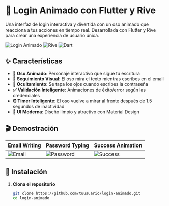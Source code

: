 # 🐻 Login Animado con Flutter y Rive

Una interfaz de login interactiva y divertida con un oso animado que reacciona a tus acciones en tiempo real. Desarrollada con Flutter y Rive para crear una experiencia de usuario única.

![Login Animado](https://img.shields.io/badge/Flutter-3.13.0-blue?style=for-the-badge&logo=flutter)
![Rive](https://img.shields.io/badge/Rive-Animation-orange?style=for-the-badge)
![Dart](https://img.shields.io/badge/Dart-3.1.0-blue?style=for-the-badge&logo=dart)

## ✨ Características

- **🐻 Oso Animado**: Personaje interactivo que sigue tu escritura
- **👀 Seguimiento Visual**: El oso mira el texto mientras escribes en el email
- **🙈 Ocultamiento**: Se tapa los ojos cuando escribes la contraseña
- **✅ Validación Inteligente**: Animaciones de éxito/error según las credenciales
- **⏰ Timer Inteligente**: El oso vuelve a mirar al frente después de 1.5 segundos de inactividad
- **🎨 UI Moderna**: Diseño limpio y atractivo con Material Design

## 🎬 Demostración

| Email Writing                                                                    | Password Typing                                                                       | Success Animation                                                                 |
| -------------------------------------------------------------------------------- | ------------------------------------------------------------------------------------- | --------------------------------------------------------------------------------- |
| ![Email](https://via.placeholder.com/300x600/4A90E2/FFFFFF?text=Oso+mirando+texto) | ![Password](https://via.placeholder.com/300x600/9013FE/FFFFFF?text=Oso+tapándose+ojos) | ![Success](https://via.placeholder.com/300x600/7ED321/FFFFFF?text=¡Login+Exitoso!) |

## 🚀 Instalación

1. **Clona el repositorio**
   ```bash
   git clone https://github.com/tuusuario/login-animado.git
   cd login-animado
   ```
